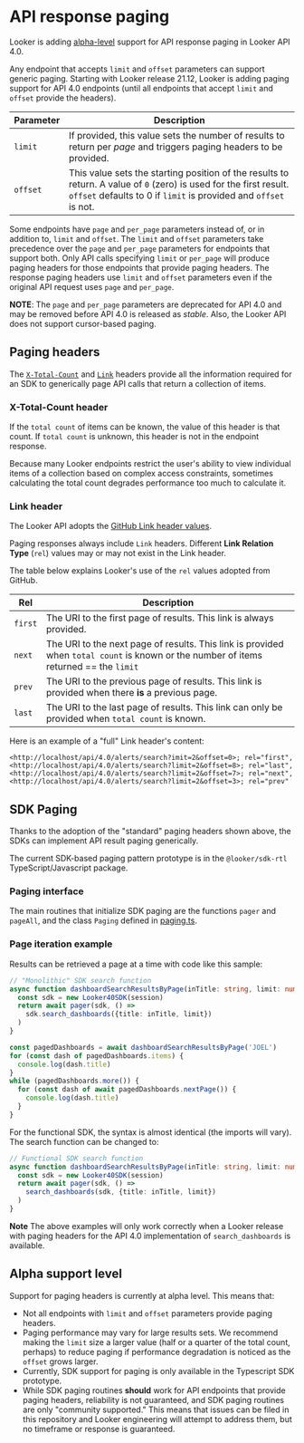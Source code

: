 # API response paging

Looker is adding [alpha-level](#alpha-support-level) support for API response paging in Looker API 4.0.

Any endpoint that accepts `limit` and `offset` parameters can support generic paging. Starting with Looker release 21.12, Looker is adding paging support for API 4.0 endpoints (until all endpoints that accept `limit` and `offset` provide the headers).

| Parameter | Description                                                                                                                                                                            |
| --------- | -------------------------------------------------------------------------------------------------------------------------------------------------------------------------------------- |
| `limit`   | If provided, this value sets the number of results to return per _page_ and triggers paging headers to be provided.                                                                |
| `offset`  | This value sets the starting position of the results to return. A value of `0` (zero) is used for the first result. `offset` defaults to 0 if `limit` is provided and `offset` is not. |

Some endpoints have `page` and `per_page` parameters instead of, or in addition to, `limit` and `offset`. The `limit` and `offset` parameters take precedence over the `page` and `per_page` parameters for endpoints that support both.
Only API calls specifying `limit` or `per_page` will produce paging headers for those endpoints that provide paging headers. The response paging headers use `limit` and `offset` parameters even if the original API request uses `page` and `per_page`.

**NOTE**: The `page` and `per_page` parameters are deprecated for API 4.0 and may be removed before API 4.0 is released as _stable_. Also, the Looker API does not support cursor-based paging.

## Paging headers

The [`X-Total-Count`](https://stackoverflow.com/a/43968710) and [`Link`](https://datatracker.ietf.org/doc/html/rfc5988) headers provide all the information required for an SDK to generically page API calls that return a collection of items.

### X-Total-Count header

If the `total count` of items can be known, the value of this header is that count. If `total count` is unknown, this header is not in the endpoint response.

Because many Looker endpoints restrict the user's ability to view individual items of a collection based on complex access constraints, sometimes calculating the total count degrades performance too much to calculate it.

### Link header

The Looker API adopts the [GitHub Link header values](https://docs.github.com/en/rest/overview/resources-in-the-rest-api#link-header).

Paging responses always include `Link` headers. Different **Link Relation Type** (`rel`) values may or may not exist in the Link header.

The table below explains Looker's use of the `rel` values adopted from GitHub.

| Rel     | Description                                                                                                                           |
| ------- | ------------------------------------------------------------------------------------------------------------------------------------- |
| `first` | The URI to the first page of results. This link is always provided.                                                                   |
| `next`  | The URI to the next page of results. This link is provided when `total count` is known or the number of items returned == the `limit` |
| `prev`  | The URI to the previous page of results. This link is provided when there **is** a previous page.                                     |
| `last`  | The URI to the last page of results. This link can only be provided when `total count` is known.                                      |

Here is an example of a "full" Link header's content:

```
<http://localhost/api/4.0/alerts/search?imit=2&offset=0>; rel="first",
<http://localhost/api/4.0/alerts/search?limit=2&offset=8>; rel="last",
<http://localhost/api/4.0/alerts/search?limit=2&offset=7>; rel="next",
<http://localhost/api/4.0/alerts/search?limit=2&offset=3>; rel="prev"
```

## SDK Paging

Thanks to the adoption of the "standard" paging headers shown above, the SDKs can implement API result paging generically.

The current SDK-based paging pattern prototype is in the `@looker/sdk-rtl` TypeScript/Javascript package.

### Paging interface

The main routines that initialize SDK paging are the functions `pager` and `pageAll`, and the class `Paging` defined in [paging.ts](../packages/sdk-rtl/src/paging.ts).

### Page iteration example

Results can be retrieved a page at a time with code like this sample:

```ts
// "Monolithic" SDK search function
async function dashboardSearchResultsByPage(inTitle: string, limit: number = 100) {
  const sdk = new Looker40SDK(session)
  return await pager(sdk, () =>
    sdk.search_dashboards({title: inTitle, limit})
  )
}

const pagedDashboards = await dashboardSearchResultsByPage('JOEL')
for (const dash of pagedDashboards.items) {
  console.log(dash.title)
}
while (pagedDashboards.more()) {
  for (const dash of await pagedDashboards.nextPage()) {
    console.log(dash.title)
  }
}
```

For the functional SDK, the syntax is almost identical (the imports will vary). The search function can be changed to:

```ts
// Functional SDK search function
async function dashboardSearchResultsByPage(inTitle: string, limit: number = 100) {
  const sdk = new Looker40SDK(session)
  return await pager(sdk, () =>
    search_dashboards(sdk, {title: inTitle, limit})
  )
}

```

**Note** The above examples will only work correctly when a Looker release with paging headers for the API 4.0 implementation of `search_dashboards` is available.

## Alpha support level

Support for paging headers is currently at alpha level. This means that:

- Not all endpoints with `limit` and `offset` parameters provide paging headers.
- Paging performance may vary for large results sets. We recommend making the `limit` size a larger value (half or a quarter of the total count, perhaps) to reduce paging if performance degradation is noticed as the `offset` grows larger.
- Currently, SDK support for paging is only available in the Typescript SDK prototype.
- While SDK paging routines **should** work for API endpoints that provide paging headers, reliability is not guaranteed, and SDK paging routines are only "community supported." This means that issues can be filed in this repository and Looker engineering will attempt to address them, but no timeframe or response is guaranteed.
